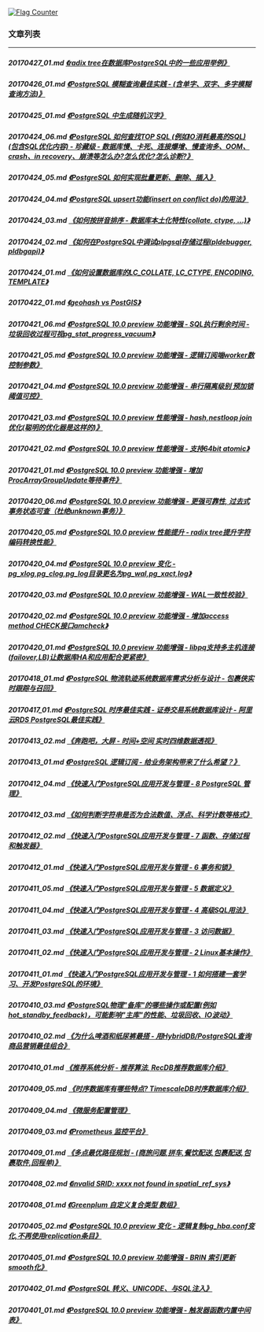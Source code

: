 <a rel="nofollow" href="http://info.flagcounter.com/h9V1"  ><img src="http://s03.flagcounter.com/count/h9V1/bg_FFFFFF/txt_000000/border_CCCCCC/columns_2/maxflags_12/viewers_0/labels_0/pageviews_0/flags_0/"  alt="Flag Counter"  border="0"  ></a>  
  
### 文章列表  
----  
##### 20170427_01.md   [《radix tree在数据库PostgreSQL中的一些应用举例》](20170427_01.md)  
##### 20170426_01.md   [《PostgreSQL 模糊查询最佳实践 - (含单字、双字、多字模糊查询方法)》](20170426_01.md)  
##### 20170425_01.md   [《PostgreSQL 中生成随机汉字》](20170425_01.md)  
##### 20170424_06.md   [《PostgreSQL 如何查找TOP SQL (例如IO消耗最高的SQL) (包含SQL优化内容) - 珍藏级 - 数据库慢、卡死、连接爆增、慢查询多、OOM、crash、in recovery、崩溃等怎么办?怎么优化?怎么诊断?》](20170424_06.md)  
##### 20170424_05.md   [《PostgreSQL 如何实现批量更新、删除、插入》](20170424_05.md)  
##### 20170424_04.md   [《PostgreSQL upsert功能(insert on conflict do)的用法》](20170424_04.md)  
##### 20170424_03.md   [《如何按拼音排序 - 数据库本土化特性(collate, ctype, ...)》](20170424_03.md)  
##### 20170424_02.md   [《如何在PostgreSQL中调试plpgsql存储过程(pldebugger, pldbgapi)》](20170424_02.md)  
##### 20170424_01.md   [《如何设置数据库的LC_COLLATE, LC_CTYPE, ENCODING, TEMPLATE》](20170424_01.md)  
##### 20170422_01.md   [《geohash vs PostGIS》](20170422_01.md)  
##### 20170421_06.md   [《PostgreSQL 10.0 preview 功能增强 - SQL执行剩余时间 - 垃圾回收过程可视pg_stat_progress_vacuum》](20170421_06.md)  
##### 20170421_05.md   [《PostgreSQL 10.0 preview 功能增强 - 逻辑订阅端worker数控制参数》](20170421_05.md)  
##### 20170421_04.md   [《PostgreSQL 10.0 preview 功能增强 - 串行隔离级别 预加锁阈值可控》](20170421_04.md)  
##### 20170421_03.md   [《PostgreSQL 10.0 preview 性能增强 - hash,nestloop join优化(聪明的优化器是这样的)》](20170421_03.md)  
##### 20170421_02.md   [《PostgreSQL 10.0 preview 性能增强 - 支持64bit atomic》](20170421_02.md)  
##### 20170421_01.md   [《PostgreSQL 10.0 preview 功能增强 - 增加ProcArrayGroupUpdate等待事件》](20170421_01.md)  
##### 20170420_06.md   [《PostgreSQL 10.0 preview 功能增强 - 更强可靠性, 过去式事务状态可查（杜绝unknown事务）》](20170420_06.md)  
##### 20170420_05.md   [《PostgreSQL 10.0 preview 性能提升 - radix tree提升字符编码转换性能》](20170420_05.md)  
##### 20170420_04.md   [《PostgreSQL 10.0 preview 变化 - pg_xlog,pg_clog,pg_log目录更名为pg_wal,pg_xact,log》](20170420_04.md)  
##### 20170420_03.md   [《PostgreSQL 10.0 preview 功能增强 - WAL一致性校验》](20170420_03.md)  
##### 20170420_02.md   [《PostgreSQL 10.0 preview 功能增强 - 增加access method CHECK接口amcheck》](20170420_02.md)  
##### 20170420_01.md   [《PostgreSQL 10.0 preview 功能增强 - libpq支持多主机连接(failover,LB)让数据库HA和应用配合更紧密》](20170420_01.md)  
##### 20170418_01.md   [《PostgreSQL 物流轨迹系统数据库需求分析与设计 - 包裹侠实时跟踪与召回》](20170418_01.md)  
##### 20170417_01.md   [《PostgreSQL 时序最佳实践 - 证券交易系统数据库设计 - 阿里云RDS PostgreSQL最佳实践》](20170417_01.md)  
##### 20170413_02.md   [《奔跑吧，大屏 - 时间+空间 实时四维数据透视》](20170413_02.md)  
##### 20170413_01.md   [《PostgreSQL 逻辑订阅 - 给业务架构带来了什么希望？》](20170413_01.md)  
##### 20170412_04.md   [《快速入门PostgreSQL应用开发与管理 - 8 PostgreSQL 管理》](20170412_04.md)  
##### 20170412_03.md   [《如何判断字符串是否为合法数值、浮点、科学计数等格式》](20170412_03.md)  
##### 20170412_02.md   [《快速入门PostgreSQL应用开发与管理 - 7 函数、存储过程和触发器》](20170412_02.md)  
##### 20170412_01.md   [《快速入门PostgreSQL应用开发与管理 - 6 事务和锁》](20170412_01.md)  
##### 20170411_05.md   [《快速入门PostgreSQL应用开发与管理 - 5 数据定义》](20170411_05.md)  
##### 20170411_04.md   [《快速入门PostgreSQL应用开发与管理 - 4 高级SQL用法》](20170411_04.md)  
##### 20170411_03.md   [《快速入门PostgreSQL应用开发与管理 - 3 访问数据》](20170411_03.md)  
##### 20170411_02.md   [《快速入门PostgreSQL应用开发与管理 - 2 Linux基本操作》](20170411_02.md)  
##### 20170411_01.md   [《快速入门PostgreSQL应用开发与管理 - 1 如何搭建一套学习、开发PostgreSQL的环境》](20170411_01.md)  
##### 20170410_03.md   [《PostgreSQL物理"备库"的哪些操作或配置(例如hot_standby_feedback)，可能影响"主库"的性能、垃圾回收、IO波动》](20170410_03.md)  
##### 20170410_02.md   [《为什么啤酒和纸尿裤最搭 - 用HybridDB/PostgreSQL查询商品营销最佳组合》](20170410_02.md)  
##### 20170410_01.md   [《推荐系统分析 - 推荐算法, RecDB推荐数据库介绍》](20170410_01.md)  
##### 20170409_05.md   [《时序数据库有哪些特点? TimescaleDB时序数据库介绍》](20170409_05.md)  
##### 20170409_04.md   [《微服务配置管理》](20170409_04.md)  
##### 20170409_03.md   [《Prometheus 监控平台》](20170409_03.md)  
##### 20170409_01.md   [《多点最优路径规划 - (商旅问题,拼车,餐饮配送,包裹配送,包裹取件,回程单)》](20170409_01.md)  
##### 20170408_02.md   [《invalid SRID: xxxx not found in spatial_ref_sys》](20170408_02.md)  
##### 20170408_01.md   [《Greenplum 自定义复合类型 数组》](20170408_01.md)  
##### 20170405_02.md   [《PostgreSQL 10.0 preview 变化 - 逻辑复制pg_hba.conf变化,不再使用replication条目》](20170405_02.md)  
##### 20170405_01.md   [《PostgreSQL 10.0 preview 功能增强 - BRIN 索引更新smooth化》](20170405_01.md)  
##### 20170402_01.md   [《PostgreSQL 转义、UNICODE、与SQL注入》](20170402_01.md)  
##### 20170401_01.md   [《PostgreSQL 10.0 preview 功能增强 - 触发器函数内置中间表》](20170401_01.md)  
